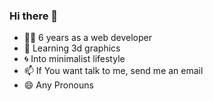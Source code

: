 ### Hi there 👋

- 🧑‍💻 6 years as a web developer
- 🌱 Learning 3d graphics
- 🌀 Into minimalist lifestyle
- 📫 If You want talk to me, send me an email
- 😄 Any Pronouns
